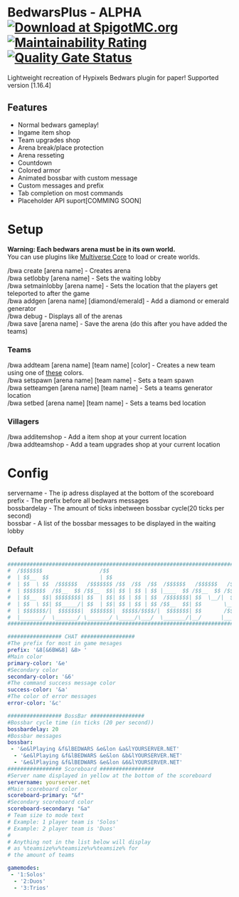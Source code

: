 # BedwarsPlus - ALPHA [![Download at SpigotMC.org](https://img.shields.io/badge/download-SpigotMC.org-orange.svg)](https://www.spigotmc.org/resources/92767/) [![Maintainability Rating](https://sonarcloud.io/api/project_badges/measure?project=ThatKingGuy_Bedwars&metric=sqale_rating)](https://sonarcloud.io/dashboard?id=ThatKingGuy_Bedwars) [![Quality Gate Status](https://sonarcloud.io/api/project_badges/measure?project=ThatKingGuy_Bedwars&metric=alert_status)](https://sonarcloud.io/dashboard?id=ThatKingGuy_Bedwars)
Lightweight recreation of Hypixels Bedwars plugin for paper!
Supported version [1.16.4]
## Features
- Normal bedwars gameplay!
- Ingame item shop
- Team upgrades shop
- Arena break/place protection
- Arena resseting
- Countdown
- Colored armor
- Animated bossbar with custom message
- Custom messages and prefix
- Tab completion on most commands
- Placeholder API suport[COMMING SOON]
# Setup
<b>Warning: Each bedwars arena must be in its own world.</b>  
You can use plugins like <a href="https://www.spigotmc.org/resources/multiverse-core.390/">Multiverse Core</a> to load or create worlds.  
  
/bwa create [arena name] - Creates arena  
/bwa setlobby [arena name] - Sets the waiting lobby  
/bwa setmainlobby [arena name] - Sets the location that the players get teleported to after the game  
/bwa addgen [arena name] [diamond/emerald] - Add a diamond or emerald generator  
/bwa debug - Displays all of the arenas  
/bwa save [arena name] - Save the arena (do this after you have added the teams)  
<h3>Teams</h3>  
/bwa addteam [arena name] [team name] [color] - Creates a new team using one of <a href="https://hub.spigotmc.org/javadocs/bukkit/org/bukkit/ChatColor.html">these</a> colors. <br>    
/bwa setspawn [arena name] [team name] - Sets a team spawn<br>
/bwa setteamgen [arena name] [team name] - Sets a teams generator location    <br>
/bwa setbed [arena name] [team name] - Sets a teams bed location  
<h3>Villagers</h3> 

/bwa additemshop - Add a item shop at your current location  
/bwa addteamshop - Add a team upgrades shop at your current location  

# Config
servername - The ip adress displayed at the bottom of the scoreboard   
prefix - The prefix before all bedwars messages  
bossbardelay - The amount of ticks inbetween bossbar cycle(20 ticks per second)    
bossbar - A list of the bossbar messages to be displayed in the waiting lobby  

<h3>Default</h3>     

```yaml
######################################################################################################################
#  /$$$$$$$                  /$$                                             /$$$$$$$  /$$
#  | $$__  $$                | $$                                            | $$__  $$| $$
#  | $$  \ $$  /$$$$$$   /$$$$$$$ /$$  /$$  /$$  /$$$$$$   /$$$$$$   /$$$$$$$| $$  \ $$| $$ /$$   /$$  /$$$$$$$
#  | $$$$$$$  /$$__  $$ /$$__  $$| $$ | $$ | $$ |____  $$ /$$__  $$ /$$_____/| $$$$$$$/| $$| $$  | $$ /$$_____/
#  | $$__  $$| $$$$$$$$| $$  | $$| $$ | $$ | $$  /$$$$$$$| $$  \__/|  $$$$$$ | $$____/ | $$| $$  | $$|  $$$$$$
#  | $$  \ $$| $$_____/| $$  | $$| $$ | $$ | $$ /$$__  $$| $$       \____  $$| $$      | $$| $$  | $$ \____  $$
#  | $$$$$$$/|  $$$$$$$|  $$$$$$$|  $$$$$/$$$$/|  $$$$$$$| $$       /$$$$$$$/| $$      | $$|  $$$$$$/ /$$$$$$$/
#  |_______/  \_______/ \_______/ \_____/\___/  \_______/|__/      |_______/ |__/      |__/ \______/ |_______/
######################################################################################################################

################# CHAT #################
#The prefix for most in game mesages
prefix: '&8[&6BW&8] &8> '
#Main color
primary-color: '&e'
#Secondary color
secondary-color: '&6'
#The command success message color
success-color: '&a'
#The color of error messages
error-color: '&c'

################# BossBar #################
#Bossbar cycle time (in ticks (20 per second))
bossbardelay: 20
#Bossbar messages
bossbar:
 - '&e&lPlaying &f&lBEDWARS &e&lon &a&lYOURSERVER.NET'
  - '&e&lPlaying &f&lBEDWARS &e&lon &b&lYOURSERVER.NET'
  - '&e&lPlaying &f&lBEDWARS &e&lon &6&lYOURSERVER.NET'
################# Scoreboard #################
#Server name displayed in yellow at the bottom of the scoreboard
servername: yourserver.net
#Main scoreboard color
scoreboard-primary: "&f"
#Secondary scoreboard color
scoreboard-secondary: "&a"
# Team size to mode text
# Example: 1 player team is 'Solos'
# Example: 2 player team is 'Duos'
#
# Anything not in the list below will display
# as %teamsize%v%teamsize%v%teamsize% for
# the amount of teams

gamemodes:
 - '1:Solos'
  - '2:Duos'
  - '3:Trios'

```
